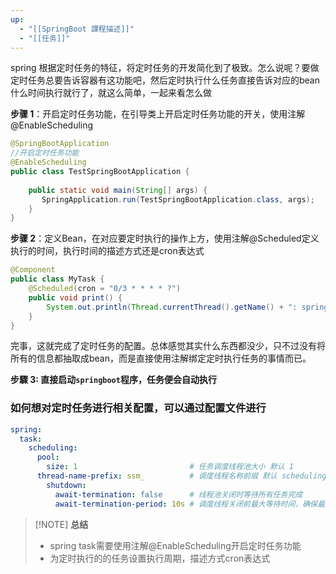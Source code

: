 ```yaml
---
up:
  - "[[SpringBoot 課程描述]]"
  - "[[任务]]"
---
```

spring 根据定时任务的特征，将定时任务的开发简化到了极致。怎么说呢？要做定时任务总要告诉容器有这功能吧，然后定时执行什么任务直接告诉对应的bean什么时间执行就行了，就这么简单，一起来看怎么做

**步骤 1**：开启定时任务功能，在引导类上开启定时任务功能的开关，使用注解 @EnableScheduling

```java
@SpringBootApplication  
//开启定时任务功能  
@EnableScheduling  
public class TestSpringBootApplication {  
  
    public static void main(String[] args) {  
       SpringApplication.run(TestSpringBootApplication.class, args);  
    }  
}
```

**步骤 2**：定义Bean，在对应要定时执行的操作上方，使用注解@Scheduled定义执行的时间，执行时间的描述方式还是cron表达式

```java
@Component  
public class MyTask {  
    @Scheduled(cron = "0/3 * * * * ?")  
    public void print() {  
        System.out.println(Thread.currentThread().getName() + ": spring task run...");  
    }  
}
```

​完事，这就完成了定时任务的配置。总体感觉其实什么东西都没少，只不过没有将所有的信息都抽取成bean，而是直接使用注解绑定定时执行任务的事情而已。

**步驟 3: 直接启动`springboot`程序，任务便会自动执行**
### 如何想对定时任务进行相关配置，可以通过配置文件进行

```yaml
spring:
  task:
   	scheduling:
      pool:
       	size: 1							# 任务调度线程池大小 默认 1
      thread-name-prefix: ssm_      	# 调度线程名称前缀 默认 scheduling-      
        shutdown:
          await-termination: false		# 线程池关闭时等待所有任务完成
          await-termination-period: 10s	# 调度线程关闭前最大等待时间，确保最后一定关闭
```

> [!NOTE] **总结**
> 
> - spring task需要使用注解@EnableScheduling开启定时任务功能
> - 为定时执行的的任务设置执行周期，描述方式cron表达式